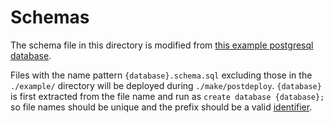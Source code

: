# Schemas

The schema file in this directory is modified from [this example postgresql database][1].

Files with the name pattern `{database}.schema.sql` excluding those in the `./example/` directory will be deployed during `./make/postdeploy`. `{database}` is first extracted from the file name and run as `create database {database};` so file names should be unique and the prefix should be a valid [identifier][2]. 

[1]: https://dataedo.com/samples/html/World_PostgreSQL/doc/World_(PostgreSQL_database)_11/home.html
[2]: https://www.cockroachlabs.com/docs/stable/sql-grammar.html#name
